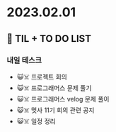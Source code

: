 # 2023.02.01

## 📓 TIL + TO DO LIST

### 내일 테스크

- 😺☠️ 프로젝트 회의
- 😺☠️ 프로그래머스 문제 풀기
- 😺☠️ 프로그래머스 velog 문제 풀이
- 😺☠️ 멋사 11기 회의 관련 공지
- 😺☠️ 일정 정리
